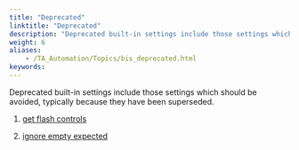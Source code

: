 ```yaml
--- 
title: "Deprecated"
linktitle: "Deprecated"
description: "Deprecated built-in settings include those settings which should be avoided, typically because they have been superseded."
weight: 6
aliases: 
    - /TA_Automation/Topics/bis_deprecated.html
keywords: 
---
```


Deprecated built-in settings include those settings which should be avoided, typically because they have been superseded.

1.  [get flash controls](/TA_Automation/Topics/bis_get_flash_controls.html)  

2.  [ignore empty expected](/TA_Automation/Topics/bis_ignore_empty_expected.html)  




